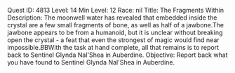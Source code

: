 Quest ID: 4813
Level: 14
Min Level: 12
Race: nil
Title: The Fragments Within
Description: The moonwell water has revealed that embedded inside the crystal are a few small fragments of bone, as well as half of a jawbone.The jawbone appears to be from a humanoid, but it is unclear without breaking open the crystal - a feat that even the strongest of magic would find near impossible.$B$BWith the task at hand complete, all that remains is to report back to Sentinel Glynda Nal'Shea in Auberdine.
Objective: Report back what you have found to Sentinel Glynda Nal'Shea in Auberdine.
